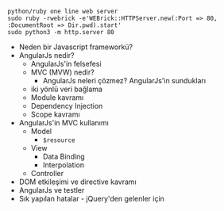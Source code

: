 ```
python/ruby one line web server
sudo ruby -rwebrick -e'WEBrick::HTTPServer.new(:Port => 80, :DocumentRoot => Dir.pwd).start'
sudo python3 -m http.server 80
```


* Neden bir Javascript frameworkü?
* AngularJs nedir?
    - AngularJs'in felsefesi
    - MVC (MVW) nedir?
		- AngularJs neleri çözmez?
AngularJs'in sundukları
	- iki yönlü veri bağlama
	- Module kavramı
	- Dependency Injection
	- Scope kavramı
* AngularJs'in MVC kullanımı
	- Model
	    - `$resource`
	- View
	    - Data Binding
	    - Interpolation
	- Controller
* DOM etkileşimi ve directive kavramı
* AngularJs ve testler
* Sık yapılan hatalar
		- jQuery'den gelenler için